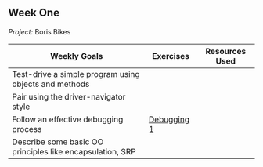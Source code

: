 
## Week One

*Project:* Boris Bikes

Weekly Goals|Exercises| Resources Used
|--|--|--|
|Test-drive a simple program using objects and methods    |    |    |
|Pair using the driver-navigator style    |    |    |
|Follow an effective debugging process    |[Debugging 1](https://github.com/ollienorman/debugging_1)    |    |
|Describe some basic OO principles like encapsulation, SRP    |    |    |
